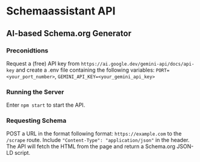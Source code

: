 # Schemaassistant API
## AI-based Schema.org Generator

### Preconidtions
Request a (free) API key from `https://ai.google.dev/gemini-api/docs/api-key` and create a .env file containing the following variables: `PORT=<your_port_number>`, `GEMINI_API_KEY=<your_gemini_api_key>`

### Running the Server
Enter `npm start` to start the API.

### Requesting Schema
POST a URL in the format following format: `https://example.com` to the `/scrape` route.
Include `"Content-Type": "application/json"` in the header.
The API will fetch the HTML from the page and return a Schema.org JSON-LD script.